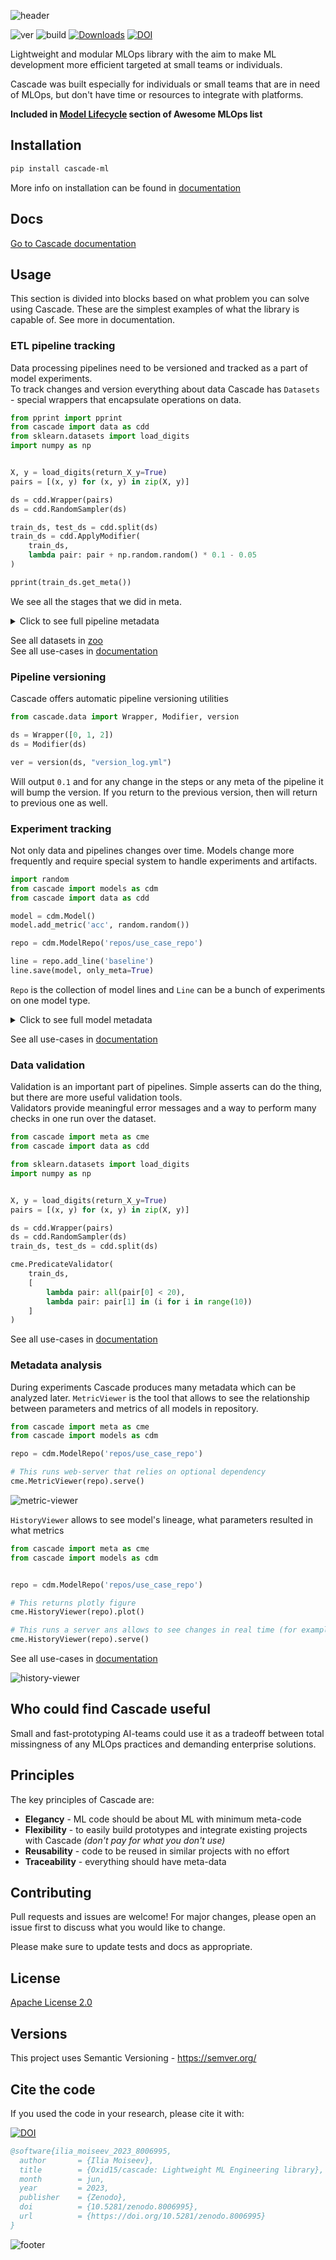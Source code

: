 ![header](cascade/docs/imgs/header.png)

![ver](https://img.shields.io/github/v/release/oxid15/cascade?style=plastic)
![build](https://github.com/oxid15/cascade/actions/workflows/python-package.yml/badge.svg)
[![Downloads](https://pepy.tech/badge/cascade-ml)](https://pepy.tech/project/cascade-ml)
[![DOI](https://zenodo.org/badge/460920693.svg)](https://zenodo.org/badge/latestdoi/460920693)

Lightweight and modular MLOps library with the aim to make ML development more efficient targeted at small teams or individuals.

Cascade was built especially for individuals or small teams that are in need of MLOps, but don't have time or resources to integrate with platforms.

**Included in [Model Lifecycle](https://github.com/kelvins/awesome-mlops#model-lifecycle) section of Awesome MLOps list**

## Installation

```bash
pip install cascade-ml
```

More info on installation can be found in [documentation](https://oxid15.github.io/cascade/en/latest/quickstart.html#installation)

## Docs

[Go to Cascade documentation](https://oxid15.github.io/cascade/en/latest)

## Usage

This section is divided into blocks based on what problem you can solve using Cascade. These are the simplest examples
of what the library is capable of. See more in documentation.

### ETL pipeline tracking

Data processing pipelines need to be versioned and tracked as a part of model experiments.  
To track changes and version everything about data Cascade has `Datasets` - special wrappers
that encapsulate operations on data.

```python
from pprint import pprint
from cascade import data as cdd
from sklearn.datasets import load_digits
import numpy as np


X, y = load_digits(return_X_y=True)
pairs = [(x, y) for (x, y) in zip(X, y)]

ds = cdd.Wrapper(pairs)
ds = cdd.RandomSampler(ds)

train_ds, test_ds = cdd.split(ds)
train_ds = cdd.ApplyModifier(
    train_ds,
    lambda pair: pair + np.random.random() * 0.1 - 0.05
)

pprint(train_ds.get_meta())
```

We see all the stages that we did in meta.

<details>
<summary>Click to see full pipeline metadata</summary>

```json
[{'comments': [],
  'description': null,
  'len': 898,
  'links': [],
  'name': 'cascade.data.apply_modifier.ApplyModifier',
  'tags': [],
  'type': 'dataset'},
 {'comments': [],
  'description': null,
  'len': 898,
  'links': [],
  'name': 'cascade.data.range_sampler.RangeSampler',
  'tags': [],
  'type': 'dataset'},
 {'comments': [],
  'description': null,
  'len': 1797,
  'links': [],
  'name': 'cascade.data.random_sampler.RandomSampler',
  'tags': [],
  'type': 'dataset'},
 {'comments': [],
  'len': 1797,
  'links': [],
  'name': 'cascade.data.dataset.Wrapper',
  'obj_type': "<class 'list'>",
  'tags': [],
  'type': 'dataset'}]
```

</details>

See all datasets in [zoo](https://oxid15.github.io/cascade/en/latest/examples/dataset_zoo.html)  
See all use-cases in [documentation](https://oxid15.github.io/cascade/en/latest/examples.html)


### Pipeline versioning

Cascade offers automatic pipeline versioning
utilities

```python
from cascade.data import Wrapper, Modifier, version

ds = Wrapper([0, 1, 2])
ds = Modifier(ds)

ver = version(ds, "version_log.yml")
```

Will output `0.1` and for any change in the steps or any meta of the pipeline it will
bump the version. If you return to the previous version, then will return to previous one as well.

### Experiment tracking

Not only data and pipelines changes over time. Models change more frequently and require special system to handle experiments and artifacts.

```python
import random
from cascade import models as cdm
from cascade import data as cdd

model = cdm.Model()
model.add_metric('acc', random.random())

repo = cdm.ModelRepo('repos/use_case_repo')

line = repo.add_line('baseline')
line.save(model, only_meta=True)
```

`Repo` is the collection of model lines and `Line` can be a bunch of experiments on one model type.


<details>
<summary>Click to see full model metadata</summary>

```json
[{"comments": [],
  "created_at": "2023-11-06T07:42:42.737248+00:00",
  "description": null,
  "links": [],
  "metrics": [{"created_at": "2023-11-06T07:42:43.004261+00:00",
               "name": "acc",
               "value": 0.3730907820891789}],
  "name": "cascade.models.model.Model",
  "params": {},
  "path": "/home/user/repos/use_case_repo/baseline/00001",
  "saved_at": "2023-11-06T07:43:17.325593+00:00",
  "slug": "cerulean_jaguarundi_of_trust",
  "tags": [],
  "type": "model"}]
```

</details>


See all use-cases in [documentation](https://oxid15.github.io/cascade/en/latest/examples.html)

### Data validation

Validation is an important part of pipelines. Simple asserts can do the thing, but
there are more useful validation tools.  
Validators provide meaningful error messages and a way to perform many checks in one run over the dataset.

```python
from cascade import meta as cme
from cascade import data as cdd

from sklearn.datasets import load_digits
import numpy as np


X, y = load_digits(return_X_y=True)
pairs = [(x, y) for (x, y) in zip(X, y)]

ds = cdd.Wrapper(pairs)
ds = cdd.RandomSampler(ds)
train_ds, test_ds = cdd.split(ds)

cme.PredicateValidator(
    train_ds,
    [
        lambda pair: all(pair[0] < 20),
        lambda pair: pair[1] in (i for i in range(10))
    ]
)
```

See all use-cases in [documentation](https://oxid15.github.io/cascade/en/latest/examples.html)

### Metadata analysis

During experiments Cascade produces many metadata which can be analyzed later.
`MetricViewer` is the tool that allows to see the relationship between parameters and
metrics of all models in repository.

```python
from cascade import meta as cme
from cascade import models as cdm

repo = cdm.ModelRepo('repos/use_case_repo')

# This runs web-server that relies on optional dependency
cme.MetricViewer(repo).serve()
```

![metric-viewer](cascade/docs/imgs/metric-viewer.gif)

`HistoryViewer` allows to see model's lineage, what parameters resulted in what metrics

```python
from cascade import meta as cme
from cascade import models as cdm


repo = cdm.ModelRepo('repos/use_case_repo')

# This returns plotly figure
cme.HistoryViewer(repo).plot()

# This runs a server ans allows to see changes in real time (for example while models are trained)
cme.HistoryViewer(repo).serve()
```

See all use-cases in [documentation](https://oxid15.github.io/cascade/en/latest/examples.html)

![history-viewer](cascade/docs/imgs/history-viewer.gif)

## Who could find Cascade useful

Small and fast-prototyping AI-teams could use it as a tradeoff between total missingness of any MLOps practices and demanding enterprise solutions.

## Principles

The key principles of Cascade are:

* **Elegancy** - ML code should be about ML with minimum meta-code
* **Flexibility** - to easily build prototypes and integrate existing projects with Cascade *(don't pay for what you don't use)*
* **Reusability** - code to be reused in similar projects with no effort
* **Traceability** - everything should have meta-data

## Contributing

Pull requests and issues are welcome! For major changes, please open an issue first to discuss what you would like to change.

Please make sure to update tests and docs as appropriate.

## License

[Apache License 2.0](https://choosealicense.com/licenses/apache-2.0/)

## Versions

This project uses Semantic Versioning - <https://semver.org/>

## Cite the code

If you used the code in your research, please cite it with:  
  
[![DOI](https://zenodo.org/badge/460920693.svg)](https://zenodo.org/badge/latestdoi/460920693)

```bibtex
@software{ilia_moiseev_2023_8006995,
  author       = {Ilia Moiseev},
  title        = {Oxid15/cascade: Lightweight ML Engineering library},
  month        = jun,
  year         = 2023,
  publisher    = {Zenodo},
  doi          = {10.5281/zenodo.8006995},
  url          = {https://doi.org/10.5281/zenodo.8006995}
}
```

![footer](cascade/docs/imgs/footer.png)
